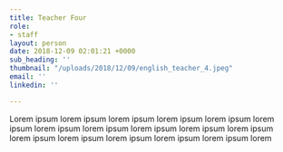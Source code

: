 ```yaml
---
title: Teacher Four
role:
- staff
layout: person
date: 2018-12-09 02:01:21 +0000
sub_heading: ''
thumbnail: "/uploads/2018/12/09/english_teacher_4.jpeg"
email: ''
linkedin: ''

---
```

Lorem ipsum lorem ipsum lorem ipsum lorem ipsum lorem ipsum lorem ipsum lorem ipsum lorem ipsum lorem ipsum lorem ipsum lorem ipsum lorem ipsum lorem ipsum lorem ipsum lorem ipsum lorem ipsum lorem